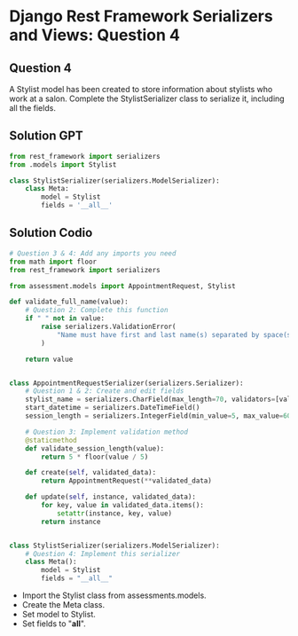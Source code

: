 # Django Rest Framework Serializers and Views: Question 4
## Question 4

A Stylist model has been created to store information about stylists who work at a salon. Complete the StylistSerializer class to serialize it, including all the fields.



## Solution GPT
```python
from rest_framework import serializers
from .models import Stylist

class StylistSerializer(serializers.ModelSerializer):
    class Meta:
        model = Stylist
        fields = '__all__'
```

## Solution Codio
```python
# Question 3 & 4: Add any imports you need
from math import floor
from rest_framework import serializers

from assessment.models import AppointmentRequest, Stylist

def validate_full_name(value):
    # Question 2: Complete this function
    if " " not in value:
        raise serializers.ValidationError(
            "Name must have first and last name(s) separated by space(s)."
        )

    return value


class AppointmentRequestSerializer(serializers.Serializer):
    # Question 1 & 2: Create and edit fields
    stylist_name = serializers.CharField(max_length=70, validators=[validate_full_name])
    start_datetime = serializers.DateTimeField()
    session_length = serializers.IntegerField(min_value=5, max_value=60, required=False)

    # Question 3: Implement validation method
    @staticmethod
    def validate_session_length(value):
        return 5 * floor(value / 5)

    def create(self, validated_data):
        return AppointmentRequest(**validated_data)

    def update(self, instance, validated_data):
        for key, value in validated_data.items():
            setattr(instance, key, value)
        return instance


class StylistSerializer(serializers.ModelSerializer):
    # Question 4: Implement this serializer
    class Meta():
        model = Stylist
        fields = "__all__"
```

- Import the Stylist class from assessments.models.
- Create the Meta class.
- Set model to Stylist.
- Set fields to "__all__".
